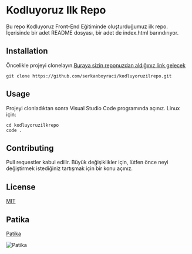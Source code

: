 # Kodluyoruz Ilk Repo

Bu repo Kodluyoruz Front-End Eğitiminde oluşturduğumuz ilk repo. İçerisinde bir adet README dosyası, bir adet de index.html barındırıyor.

## Installation 
Öncelikle projeyi clonelayın.[Buraya sizin reponuzdan aldığınız link gelecek](https://github.com/serkanboyraci/kodluyoruzilrepo.git)

`git clone https://github.com/serkanboyraci/kodluyoruzilrepo.git` 

## Usage
Projeyi clonladıktan sonra Visual Studio Code programında açınız.
Linux için:

```
cd kodluyoruzilkrepo
code .
```
## Contributing
Pull requestler kabul edilir. Büyük değişiklikler için, lütfen önce neyi değiştirmek istediğiniz tartışmak için bir konu açınız.

## License
[MIT](https://choosealicense.com/licenses/mit/)

## Patika
[Patika](https://app.patika.dev)


![Patika](https://nitter.pussthecat.org/pic/pbs.twimg.com%2Fprofile_images%2F1360317534172569614%2Fsdir3Sab.jpg)
